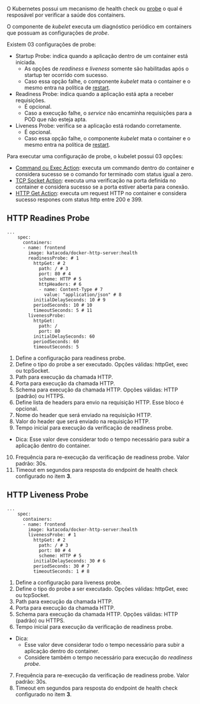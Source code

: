 O Kubernetes possui um mecanismo de health check ou [probe](https://kubernetes.io/docs/concepts/workloads/pods/pod-lifecycle/#container-probes) o qual é resposável por verificar a saúde dos containers.

O componente de *kubelet* executa um diagnóstico periódico em containers que possuam as configurações de *probe*.

Existem 03 configurações de probe:
- Startup Probe: indica quando a aplicação dentro de um container está iniciada. 
  - As opções de *readiness* e *liveness* somente são habilitadas após o startup ter ocorrido com sucesso.
  - Caso essa opção falhe, o componente *kubelet* mata o container e o mesmo entra na política de [restart](https://kubernetes.io/docs/concepts/workloads/pods/pod-lifecycle/#restart-policy).
- Readiness Probe: indica quando a aplicação está apta a receber requisições.
  - É opcional.
  - Caso a execução falhe, o *service* não encaminha requisições para a POD que não esteja apta.
- Liveness Probe: verifica se a aplicação está rodando corretamente.
  - É opcional.
  - Caso essa opção falhe, o componente *kubelet* mata o container e o mesmo entra na política de [restart](https://kubernetes.io/docs/concepts/workloads/pods/pod-lifecycle/#restart-policy).

Para executar uma configuração de probe, o kubelet possui 03 opções:
- [Command ou Exec Action](https://kubernetes.io/docs/tasks/configure-pod-container/configure-liveness-readiness-startup-probes/#define-a-liveness-command): executa um commando dentro do container e considera sucesso se o comando for terminado com status igual a zero.
- [TCP Socket Action](https://kubernetes.io/docs/tasks/configure-pod-container/configure-liveness-readiness-startup-probes/#define-a-tcp-liveness-probe): executa uma verificação na porta definida no container e considera sucesso se a porta estiver aberta para conexão.
- [HTTP Get Action](https://kubernetes.io/docs/tasks/configure-pod-container/configure-liveness-readiness-startup-probes/#define-a-liveness-http-request): executa um request HTTP no container e considera sucesso respones com status http entre 200 e 399.

## HTTP Readines Probe

```yaml
...
    spec:
      containers:
      - name: frontend
        image: katacoda/docker-http-server:health
        readinessProbe: # 1
          httpGet: # 2
            path: / # 3
            port: 80 # 4
            scheme: HTTP # 5
            httpHeaders: # 6
            - name: Content-Type # 7
              value: "application/json" # 8
          initialDelaySeconds: 10 # 9
          periodSeconds: 10 # 10
          timeoutSeconds: 5 # 11
        livenessProbe:
          httpGet:
            path: /
            port: 80
          initialDelaySeconds: 60
          periodSeconds: 60
          timeoutSeconds: 5
```

1. Define a configuração para readiness probe.
2. Define o tipo do probe a ser executado. Opções válidas: httpGet, exec ou tcpSocket.
3. Path para execução da chamada HTTP.
4. Porta para execução da chamada HTTP.
5. Schema para execução da chamada HTTP. Opções válidas: HTTP (padrão) ou HTTPS.
6. Define lista de headers para envio na requisição HTTP. Esse bloco é opcional.
7. Nome do header que será enviado na requisição HTTP.
8. Valor do header que será enviado na requisição HTTP.
9. Tempo inicial para execução da verificação de readiness probe.
- Dica: Esse valor deve considerar todo o tempo necessário para subir a aplicação dentro do container.
10. Frequência para re-execução da verificação de readiness probe. Valor padrão: 30s.
11. Timeout em segundos para resposta do endpoint de health check configurado no item **3**.

## HTTP Liveness Probe

```yaml
...
    spec:
      containers:
      - name: frontend
        image: katacoda/docker-http-server:health
        livenessProbe: # 1
          httpGet: # 2
            path: / # 3
            port: 80 # 4
            scheme: HTTP # 5
          initialDelaySeconds: 30 # 6
          periodSeconds: 30 # 7
          timeoutSeconds: 1 # 8
```

1. Define a configuração para liveness probe.
2. Define o tipo do probe a ser executado. Opções válidas: httpGet, exec ou tcpSocket.
3. Path para execução da chamada HTTP.
4. Porta para execução da chamada HTTP.
5. Schema para execução da chamada HTTP. Opções válidas: HTTP (padrão) ou HTTPS.
6. Tempo inicial para execução da verificação de readiness probe.
- Dica: 
  - Esse valor deve considerar todo o tempo necessário para subir a aplicação dentro do container.
  - Considere também o tempo necessário para execução do *readiness probe*.
7. Frequência para re-execução da verificação de readiness probe. Valor padrão: 30s.
8. Timeout em segundos para resposta do endpoint de health check configurado no item **3**.
